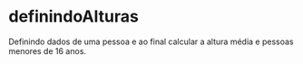 # definindoAlturas
Definindo dados de uma pessoa e ao final calcular a altura média e pessoas menores de 16 anos.
